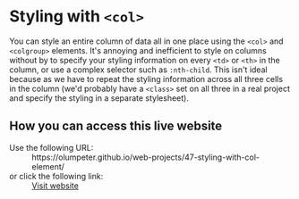# Styling with <code>&lt;col&gt;</code>

You can style an entire column of data all in one place using the <code>&lt;col&gt;</code> and <code>&lt;colgroup&gt;</code> elements. It's annoying and inefficient to style on columns without by to specify your styling information on every <code>&lt;td&gt;</code> or <code>&lt;th&gt;</code> in the column, or use a complex selector such as <code>:nth-child</code>. This isn't ideal because as we have to repeat the styling information across all three cells in the column (we'd probably have a <code>&lt;class&gt;</code> set on all three in a real project and specify the styling in a separate stylesheet).

## How you can access this live website

<dl>
  Use the following URL:
  <dd>
    https://olumpeter.github.io/web-projects/47-styling-with-col-element/
  </dd>
  or click the following link:
  <dd>
    <a href="https://olumpeter.github.io/web-projects/47-styling-with-col-element/">Visit website</a>
  </dd>
</dl>
